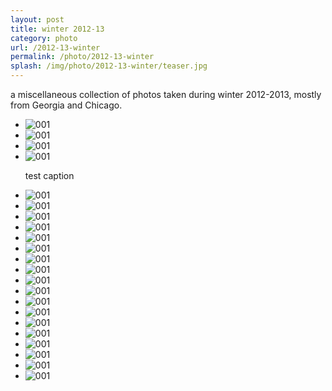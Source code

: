 ```yaml
---
layout: post
title: winter 2012-13
category: photo
url: /2012-13-winter
permalink: /photo/2012-13-winter
splash: /img/photo/2012-13-winter/teaser.jpg
---
```


<div class='desc fixed'>
	<p>a miscellaneous collection of photos taken during winter 2012-2013, mostly from Georgia and Chicago.</p>
</div>

<ul class='img-column'>
	<li><img src='../../img/photo/2012-13-winter/001.jpg' alt='001'/></li>
	<li><img src='../../img/photo/2012-13-winter/002.jpg' alt='001'/></li>
	<li><img src='../../img/photo/2012-13-winter/003.jpg' alt='001'/></li>
	<li>
		<img src='../../img/photo/2012-13-winter/004.jpg' alt='001'/>
		<p class='caption'>test caption</p>
	</li>
	<li><img src='../../img/photo/2012-13-winter/005.jpg' alt='001'/></li>
	<li><img src='../../img/photo/2012-13-winter/006.jpg' alt='001'/></li>
	<li><img src='../../img/photo/2012-13-winter/007.jpg' alt='001'/></li>
	<li><img src='../../img/photo/2012-13-winter/008.jpg' alt='001'/></li>
	<li><img src='../../img/photo/2012-13-winter/009.jpg' alt='001'/></li>
	<li><img src='../../img/photo/2012-13-winter/010.jpg' alt='001'/></li>
	<li><img src='../../img/photo/2012-13-winter/011.jpg' alt='001'/></li>
	<li><img src='../../img/photo/2012-13-winter/012.jpg' alt='001'/></li>
	<li><img src='../../img/photo/2012-13-winter/013.jpg' alt='001'/></li>
	<li><img src='../../img/photo/2012-13-winter/014.jpg' alt='001'/></li>
	<li><img src='../../img/photo/2012-13-winter/015.jpg' alt='001'/></li>
	<li><img src='../../img/photo/2012-13-winter/016.jpg' alt='001'/></li>
	<li><img src='../../img/photo/2012-13-winter/017.jpg' alt='001'/></li>
	<li><img src='../../img/photo/2012-13-winter/018.jpg' alt='001'/></li>
	<li><img src='../../img/photo/2012-13-winter/019.jpg' alt='001'/></li>
	<li><img src='../../img/photo/2012-13-winter/020.jpg' alt='001'/></li>
	<li><img src='../../img/photo/2012-13-winter/021.jpg' alt='001'/></li>
	<li><img src='../../img/photo/2012-13-winter/022.jpg' alt='001'/></li>
</ul>